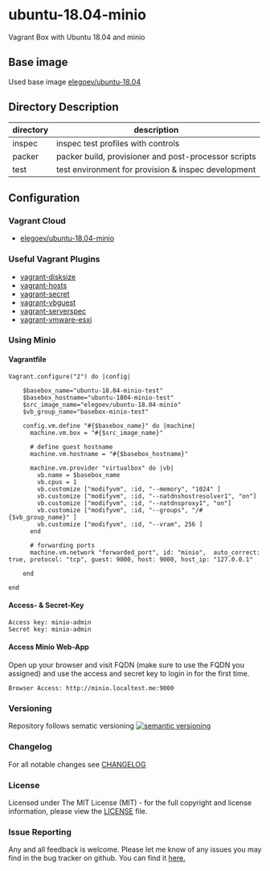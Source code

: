 # ubuntu-18.04-minio

Vagrant Box with Ubuntu 18.04 and minio

## Base image

Used base image [elegoev/ubuntu-18.04](https://app.vagrantup.com/elegoev/boxes/ubuntu-18.04)

## Directory Description

| directory | description                                          |
|-----------|------------------------------------------------------|
| inspec    | inspec test profiles with controls                   |
| packer    | packer build, provisioner and post-processor scripts |
| test      | test environment for provision & inspec development  |

## Configuration

### Vagrant Cloud

- [elegoev/ubuntu-18.04-minio](https://app.vagrantup.com/elegoev/boxes/ubuntu-18.04-minio)

### Useful Vagrant Plugins

- [vagrant-disksize](https://github.com/sprotheroe/vagrant-disksize)
- [vagrant-hosts](https://github.com/oscar-stack/vagrant-hosts)
- [vagrant-secret](https://github.com/tcnksm/vagrant-secret)
- [vagrant-vbguest](https://github.com/dotless-de/vagrant-vbguest)
- [vagrant-serverspec](https://github.com/vvchik/vagrant-serverspec)
- [vagrant-vmware-esxi](https://github.com/josenk/vagrant-vmware-esxi)

### Using Minio

#### Vagrantfile

    Vagrant.configure("2") do |config|

        $basebox_name="ubuntu-18.04-minio-test"
        $basebox_hostname="ubuntu-1804-minio-test"
        $src_image_name="elegoev/ubuntu-18.04-minio"
        $vb_group_name="basebox-minio-test"

        config.vm.define "#{$basebox_name}" do |machine|
          machine.vm.box = "#{$src_image_name}"
    
          # define guest hostname
          machine.vm.hostname = "#{$basebox_hostname}"

          machine.vm.provider "virtualbox" do |vb|
            vb.name = $basebox_name
            vb.cpus = 1
            vb.customize ["modifyvm", :id, "--memory", "1024" ]
            vb.customize ["modifyvm", :id, "--natdnshostresolver1", "on"]
            vb.customize ["modifyvm", :id, "--natdnsproxy1", "on"]
            vb.customize ["modifyvm", :id, "--groups", "/#{$vb_group_name}" ]
            vb.customize ["modifyvm", :id, "--vram", 256 ]
          end

          # forwarding ports
          machine.vm.network "forwarded_port", id: "minio",  auto_correct: true, protocol: "tcp", guest: 9000, host: 9000, host_ip: "127.0.0.1"

        end   

    end

#### Access- & Secret-Key

    Access key: minio-admin
    Secret key: minio-admin

#### Access Minio Web-App

Open up your browser and visit FQDN (make sure to use the FQDN you assigned) and use the access and secret key to login in for the first time.

    Browser Access: http://minio.localtest.me:9000

### Versioning

Repository follows sematic versioning  [![semantic versioning](https://img.shields.io/badge/semver-2.0.0-green.svg)](http://semver.org)

### Changelog

For all notable changes see [CHANGELOG](https://github.com/elegoev/basebox-ubuntu-18.04-minio/blob/master/CHANGELOG.md)

### License

Licensed under The MIT License (MIT) - for the full copyright and license information, please view the [LICENSE](https://github.com/elegoev/basebox-ubuntu-18.04-minio/blob/master/LICENSE) file.

### Issue Reporting

Any and all feedback is welcome.  Please let me know of any issues you may find in the bug tracker on github. You can find it [here.](https://github.com/elegoev/basebox-ubuntu-18.04-minio/issues)
